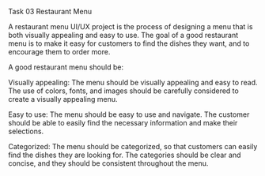  Task 03 Restaurant Menu

 A restaurant menu UI/UX project is the process of designing a menu that is both visually appealing and easy to use. The goal of a good restaurant menu is to make it easy for 
 customers to find the dishes they want, and to encourage them to order more.
 
 A good restaurant menu should be:
 
 Visually appealing: The menu should be visually appealing and easy to read. The use of colors, fonts, and images should be carefully considered to create a visually appealing 
 menu.
 
 Easy to use: The menu should be easy to use and navigate. The customer should be able to easily find the necessary information and make their selections.
 
 Categorized: The menu should be categorized, so that customers can easily find the dishes they are looking for. The categories should be clear and concise, and they should be 
 consistent throughout the menu.
